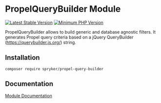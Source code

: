 # PropelQueryBuilder Module
[![Latest Stable Version](https://poser.pugx.org/spryker/propel-query-builder/v/stable.svg)](https://packagist.org/packages/spryker/propel-query-builder)
[![Minimum PHP Version](https://img.shields.io/badge/php-%3E%3D%207.4-8892BF.svg)](https://php.net/)

PropelQueryBuilder allows to build generic and database agnostic filters. It generates Propel query criteria based on a jQuery QueryBuilder (https://querybuilder.js.org/) string.

## Installation

```
composer require spryker/propel-query-builder
```

## Documentation

[Module Documentation](https://academy.spryker.com/developing_with_spryker/module_guide/modules.html)
